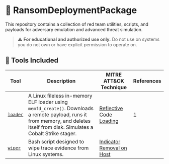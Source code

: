 # 🧨 RansomDeploymentPackage
This repository contains a collection of red team utilities, scripts, and payloads for adversary emulation and advanced threat simulation.

> ⚠️ **For educational and authorized use only.** Do not use on systems you do not own or have explicit permission to operate on.

## 📂 Tools Included

| Tool | Description | MITRE ATT&CK Technique | References |
|-------------|-------------|-------------|-------------|
| [`loader`](loader/) | A Linux fileless in-memory ELF loader using `memfd_create()`. Downloads a remote payload, runs it from memory, and deletes itself from disk. Simulates a Cobalt Strike stager. | [Reflective Code Loading](https://attack.mitre.org/techniques/T1620/) | [1](https://medium.com/confluera-engineering/reflective-code-loading-in-linux-a-new-defense-evasion-technique-in-mitre-att-ck-v10-da7da34ed301) |
| [`wiper`](wiper/) | Bash script designed to wipe trace evidence from Linux systems. | [Indicator Removal on Host](https://attack.mitre.org/techniques/T1620/) | |
